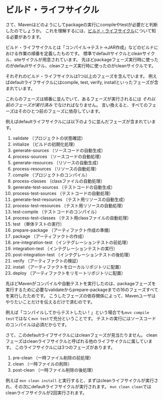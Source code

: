 # ビルド・ライフサイクル

さて、Mavenはどのようにしてpackageの実行にcompileやtestが必要だと判断したのでしょうか。
これを理解するには、[ビルド・ライフサイクル][1]について知る必要があります。

ビルド・ライフサイクルとは「コンパイル→テスト→JAR作成」などのビルドにおける作業の順番を定義したものです。
標準でdefaultサイクルとcleanサイクル、siteサイクルが用意されています。
先ほどpackageフェーズ実行時に使ったのがdefaultサイクル、cleanフェーズ実行時に使ったのがcleanサイクルです。

それぞれのビルド・ライフサイクルは1つ以上のフェーズを含んでいます。
例えばdefaultライフサイクルにはcompile, test, verify, installといったフェーズが含まれています。

これらのフェーズは順番に並んでいて、あるフェーズが実行されるには *それ以前のフェーズが実行済み* でなければなりません。
言い換えると、すべてのフェーズはそのひとつ前のフェーズに依存しています。

例えばdefaultライフサイクルには以下のように並んだフェーズが含まれています。

1. validate （プロジェクトの状態確認）
2. initialize （ビルドの初期化処理）
3. generate-sources （ソースコードの自動生成）
4. process-sources （ソースコードの自動処理）
5. generate-resources （リソースの自動生成）
6. process-resources （リソースの自動処理）
7. compile （プロジェクトのコンパイル）
8. process-classes （classファイルの自動処理）
9. generate-test-sources （テストコードの自動生成）
10. process-test-sources （テストコードの自動処理）
11. generate-test-resources （テスト用リソースの自動生成）
12. process-test-resources （テスト用リソースの自動処理）
13. test-compile （テストコードのコンパイル）
14. process-test-classes （テスト用classファイルの自動処理）
15. test （単体テストの実行）
16. prepare-package （アーティファクト作成の準備）
17. package （アーティファクトの作成）
18. pre-integration-test （インテグレーションテストの前処理）
19. integration-test （インテグレーションテストの実行）
20. post-integration-test （インテグレーションテストの後処理）
21. verify （アーティファクトの検証）
22. install （アーティファクトをローカルリポジトリに配置）
23. deploy （アーティファクトをリモートリポジトリに配置）

先ほどMavenがコンパイルや自動テストを実行したのは、packageフェーズを実行するために必要なvalidateからprepare-packageまでの16のフェーズすべてを実行したためです。
こうしたフェーズの依存関係によって、Mavenユーザはやりたいことだけを伝えるだけで済むのです。

例えば「コンパイルしてからテストしたい！」という場合でも`mvn compile test`ではなく`mvn test`で充分ということです。
テストの実行にはソースコードのコンパイルは必須だからです。

さて、このdefaultライフサイクルにはcleanフェーズが見当たりません。
cleanフェーズはcleanライフサイクルと呼ばれる他のライフサイクルに属しています。
このライフサイクルには3つのフェーズがあります。

1. pre-clean （一時ファイル削除の前処理）
2. clean （一時ファイルの削除）
3. post-clean （一時ファイル削除の後処理）

例えば `mvn clean install` と実行すると、まずはcleanライフサイクルが実行され、その次にdefaultライフサイクルが実行されます。
`mvn clean clean`ではcleanライフサイクルが2回実行されます。

[1]: http://maven.apache.org/guides/introduction/introduction-to-the-lifecycle.html "Introduction to the Build Lifecycle"
